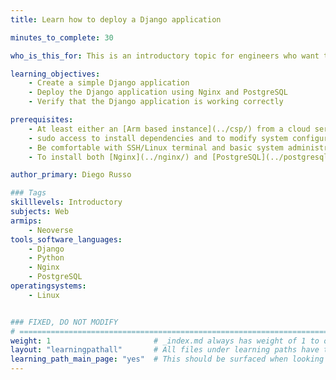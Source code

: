 ```yaml
---
title: Learn how to deploy a Django application

minutes_to_complete: 30

who_is_this_for: This is an introductory topic for engineers who want to deploy a Django based application on Arm machines.

learning_objectives:
    - Create a simple Django application
    - Deploy the Django application using Nginx and PostgreSQL
    - Verify that the Django application is working correctly

prerequisites:
    - At least either an [Arm based instance](../csp/) from a cloud service provider, on-premises Arm server, or a Linux virtual machine on your Arm device.
    - sudo access to install dependencies and to modify system configuration files.
    - Be comfortable with SSH/Linux terminal and basic system administration tasks.
    - To install both [Nginx](../nginx/) and [PostgreSQL](../postgresql/)

author_primary: Diego Russo

### Tags
skilllevels: Introductory
subjects: Web
armips:
    - Neoverse
tools_software_languages:
    - Django
    - Python
    - Nginx
    - PostgreSQL
operatingsystems:
    - Linux


### FIXED, DO NOT MODIFY
# ================================================================================
weight: 1                       # _index.md always has weight of 1 to order correctly
layout: "learningpathall"       # All files under learning paths have this same wrapper
learning_path_main_page: "yes"  # This should be surfaced when looking for related content. Only set for _index.md of learning path content.
---
```

